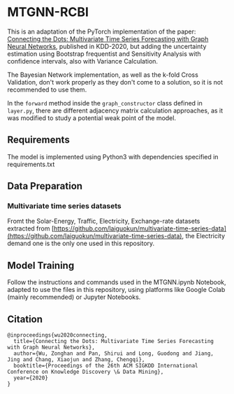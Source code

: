 # MTGNN-RCBI
This is an adaptation of the PyTorch implementation of the paper: [Connecting the Dots: Multivariate Time Series Forecasting with Graph Neural Networks](https://arxiv.org/abs/2005.11650), published in KDD-2020, but adding the uncertainty estimation using Bootstrap frequentist and Sensitivity Analysis with confidence intervals, also with Variance Calculation.

The Bayesian Network implementation, as well as the k-fold Cross Validation, don't work properly as they don't come to a solution, so it is not recommended to use them.

In the ```forward``` method inside the ```graph_constructor``` class defined in ```layer.py```, there are different adjacency matrix calculation approaches, as it was modified to study a potential weak point of the model.

## Requirements
The model is implemented using Python3 with dependencies specified in requirements.txt

## Data Preparation
### Multivariate time series datasets

Fromt the Solar-Energy, Traffic, Electricity, Exchange-rate datasets extracted from [https://github.com/laiguokun/multivariate-time-series-data](https://github.com/laiguokun/multivariate-time-series-data), the Electricity demand one is the only one used in this repository.

## Model Training

Follow the instructions and commands used in the MTGNN.ipynb Notebook, adapted to use the files in this repository, using platforms like Google Colab (mainly recommended) or Jupyter Notebooks.

## Citation

```
@inproceedings{wu2020connecting,
  title={Connecting the Dots: Multivariate Time Series Forecasting with Graph Neural Networks},
  author={Wu, Zonghan and Pan, Shirui and Long, Guodong and Jiang, Jing and Chang, Xiaojun and Zhang, Chengqi},
  booktitle={Proceedings of the 26th ACM SIGKDD International Conference on Knowledge Discovery \& Data Mining},
  year={2020}
}
```
